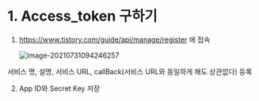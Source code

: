 # 1. Access_token 구하기



1. https://www.tistory.com/guide/api/manage/register 에 접속

   ![image-20210731094246257](C:\Users\woah6\AppData\Roaming\Typora\typora-user-images\image-20210731094246257.png)

서비스 명, 설명, 서비스 URL, callBack(서비스 URL와 동일하게 해도 상관없다) 등록

2. App ID와 Secret Key 저장
